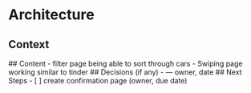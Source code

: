 # Architecture
## Context
<This section covers the overall design and build of our carswiping app>
## Content
- filter page being able to sort through cars
- Swiping page working similar to tinder
## Decisions (if any)
- <Decision> — owner, date
## Next Steps
- [ ] create confirmation page (owner, due date)
